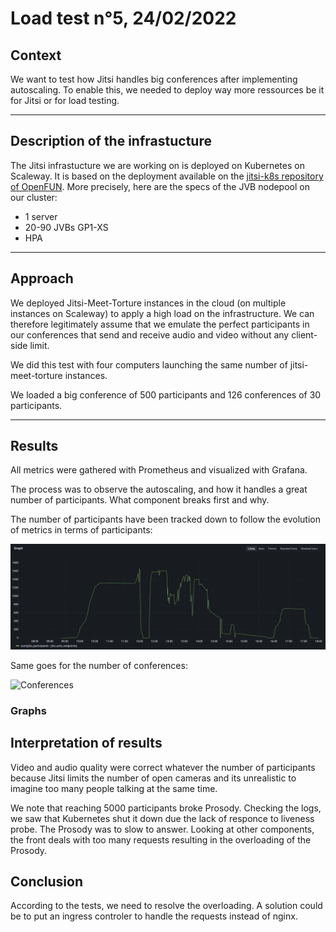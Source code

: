# Load test n°5, 24/02/2022

## Context 

We want to test how Jitsi handles big conferences after implementing autoscaling. To enable this, we needed to deploy way more ressources be it for Jitsi or for load testing.

---

## Description of the infrastucture

The Jitsi infrastucture we are working on is deployed on Kubernetes on Scaleway. It is based on the deployment available on the [jitsi-k8s repository of OpenFUN](https://github.com/openfun/jitsi-k8s/tree/59bdc9c799db3f0decedbb4b6f870f246091d7c8). More precisely, here are the specs of the JVB nodepool on our cluster:

- 1 server
- 20-90 JVBs GP1-XS
- HPA

---

## Approach

We deployed Jitsi-Meet-Torture instances in the cloud (on multiple instances on Scaleway) to apply a high load on the infrastructure. We can therefore legitimately assume that we emulate the perfect participants in our conferences that send and receive audio and video without any client-side limit. 

We did this test with four computers launching the same number of jitsi-meet-torture instances.

We loaded a big conference of 500 participants and 126 conferences of 30 participants. 


---

## Results

All metrics were gathered with Prometheus and visualized with Grafana.

The process was to observe the autoscaling, and how it handles a great number of participants. What component breaks first and why. 

The number of participants have been tracked down to follow the evolution of metrics in terms of participants:

![Participants](resources/Participants.png)

Same goes for the number of conferences:

![Conferences](resources/Conferences.png)

### Graphs




## Interpretation of results

Video and audio quality were correct whatever the number of participants because Jitsi limits the number of open cameras and its unrealistic to imagine too many people talking at the same time.

We note that reaching 5000 participants broke Prosody. Checking the logs, we saw that Kubernetes shut it down due the lack of responce to liveness probe. The Prosody was to slow to answer. Looking at other components, the front deals with too many requests resulting in the overloading of the Prosody.
 
## Conclusion

According to the tests, we need to resolve the overloading. A solution could be to put an ingress controler to handle the requests instead of nginx.
